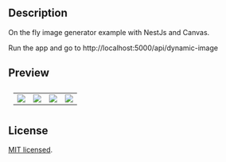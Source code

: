 ## Description

On the fly image generator example with NestJs and Canvas.

Run the app and go to http://localhost:5000/api/dynamic-image

## Preview

<table style="padding:10px">
  <tr>
    <td> <img src="https://user-images.githubusercontent.com/77654365/227748764-127bcac6-f527-412f-a96e-4aa9a23b0736.png"></td>
    <td> <img src="https://user-images.githubusercontent.com/77654365/227748789-16b9c683-eaa0-4ac2-ab62-22276340c322.png"></td>
    <td> <img src="https://user-images.githubusercontent.com/77654365/227748801-4b4651a0-595e-4b8d-b772-6804163908ed.png"></td>
    <td> <img src="https://user-images.githubusercontent.com/77654365/227748811-4fa6d64e-db77-400a-81ab-5314247ab28d.png"></td>
  </tr>  
</table>


## License

[MIT licensed](LICENSE).
